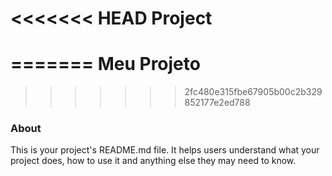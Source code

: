 <<<<<<< HEAD
Project
=======
=======
Meu Projeto
===========
>>>>>>> 2fc480e315fbe67905b00c2b329852177e2ed788

### About

This is your project's README.md file. It helps users understand what your
project does, how to use it and anything else they may need to know.
